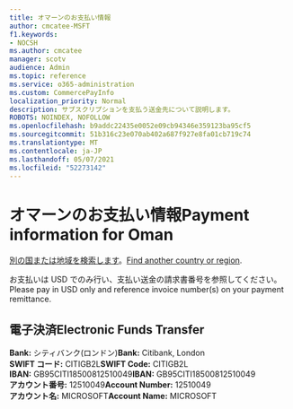 ```yaml
---
title: オマーンのお支払い情報
author: cmcatee-MSFT
f1.keywords:
- NOCSH
ms.author: cmcatee
manager: scotv
audience: Admin
ms.topic: reference
ms.service: o365-administration
ms.custom: CommercePayInfo
localization_priority: Normal
description: サブスクリプションを支払う送金先について説明します。
ROBOTS: NOINDEX, NOFOLLOW
ms.openlocfilehash: b9addc22435e0052e09cb94346e359123ba95cf5
ms.sourcegitcommit: 51b316c23e070ab402a687f927e8fa01cb719c74
ms.translationtype: MT
ms.contentlocale: ja-JP
ms.lasthandoff: 05/07/2021
ms.locfileid: "52273142"
---
```

# <a name="payment-information-for-oman"></a><span data-ttu-id="11f7a-103">オマーンのお支払い情報</span><span class="sxs-lookup"><span data-stu-id="11f7a-103">Payment information for Oman</span></span>

<span data-ttu-id="11f7a-104">[別の国または地域を検索します](../billing-and-payments/pay-for-your-subscription.md)。</span><span class="sxs-lookup"><span data-stu-id="11f7a-104">[Find another country or region](../billing-and-payments/pay-for-your-subscription.md).</span></span>

<span data-ttu-id="11f7a-105">お支払いは USD でのみ行い、支払い送金の請求書番号を参照してください。</span><span class="sxs-lookup"><span data-stu-id="11f7a-105">Please pay in USD only and reference invoice number(s) on your payment remittance.</span></span>

## <a name="electronic-funds-transfer"></a><span data-ttu-id="11f7a-106">電子決済</span><span class="sxs-lookup"><span data-stu-id="11f7a-106">Electronic Funds Transfer</span></span>

<span data-ttu-id="11f7a-107">**Bank:** シティバンク(ロンドン)</span><span class="sxs-lookup"><span data-stu-id="11f7a-107">**Bank:** Citibank, London</span></span>  
<span data-ttu-id="11f7a-108">**SWIFT コード:** CITIGB2L</span><span class="sxs-lookup"><span data-stu-id="11f7a-108">**SWIFT Code:** CITIGB2L</span></span>  
<span data-ttu-id="11f7a-109">**IBAN:** GB95CITI18500812510049</span><span class="sxs-lookup"><span data-stu-id="11f7a-109">**IBAN:** GB95CITI18500812510049</span></span>  
<span data-ttu-id="11f7a-110">**アカウント番号:** 12510049</span><span class="sxs-lookup"><span data-stu-id="11f7a-110">**Account Number:** 12510049</span></span>  
<span data-ttu-id="11f7a-111">**アカウント名:** MICROSOFT</span><span class="sxs-lookup"><span data-stu-id="11f7a-111">**Account Name:** MICROSOFT</span></span>  